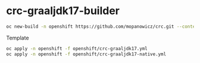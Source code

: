 # crc-graaljdk17-builder

```bash
oc new-build -n openshift https://github.com/mopanowicz/crc.git --context-dir=s2i/crc-graaljdk17-builder --source-secret=crc-github --name=crc-graaljdk17-builder --to=crc-graaljdk17-builder:latest
```

Template

```bash
oc apply -n openshift -f openshift/crc-graaljdk17.yml
oc apply -n openshift -f openshift/crc-graaljdk17-native.yml
```
